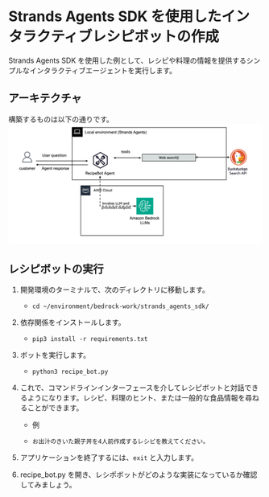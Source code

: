 # Strands Agents SDK を使用したインタラクティブレシピボットの作成

Strands Agents SDK を使用した例として、レシピや料理の情報を提供するシンプルなインタラクティブエージェントを実行します。

## アーキテクチャ
構築するものは以下の通りです。
![アーキテクチャ](images/interactive_recipe_agent.png)

## レシピボットの実行

1. 開発環境のターミナルで、次のディレクトリに移動します。
    - ```
      cd ~/environment/bedrock-work/strands_agents_sdk/
      ```
1. 依存関係をインストールします。
    - ```
      pip3 install -r requirements.txt
      ```
1. ボットを実行します。
    - ```
      python3 recipe_bot.py
      ```

1. これで、コマンドラインインターフェースを介してレシピボットと対話できるようになります。レシピ、料理のヒント、または一般的な食品情報を尋ねることができます。
    -  例
    - ```
      お出汁のきいた親子丼を4人前作成するレシピを教えてください。
      ```

1. アプリケーションを終了するには、`exit` と入力します。

1. recipe_bot.py を開き、レシポボットがどのような実装になっているか確認してみましょう。
